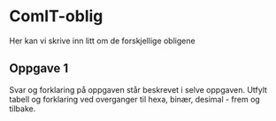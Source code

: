 # ComIT-oblig
Her kan vi skrive inn litt om de forskjellige obligene

## Oppgave 1 
Svar og forklaring på oppgaven står beskrevet i selve oppgaven. 
Utfylt tabell og forklaring ved overganger til hexa, binær, desimal - frem og tilbake. 

